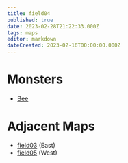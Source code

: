 ```yaml
---
title: field04
published: true
date: 2023-02-28T21:22:33.000Z
tags: maps
editor: markdown
dateCreated: 2023-02-16T00:00:00.000Z
---
```



# Monsters
 * [Bee](/monsters/bee)

# Adjacent Maps
 * [field03](/maps/field03) (East)
 * [field05](/maps/field05) (West)
